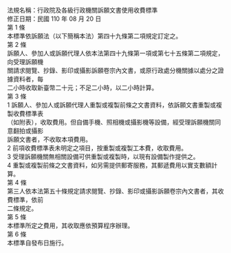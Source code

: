法規名稱：行政院及各級行政機關訴願文書使用收費標準  
修正日期：民國 110 年 08 月 20 日  
第 1 條  
本標準依訴願法（以下簡稱本法）第四十九條第二項規定訂定之。  
第 2 條  
訴願人、參加人或訴願代理人依本法第四十九條第一項或第七十五條第二項規定，向受理訴願機  
關請求閱覽、抄錄、影印或攝影訴願卷宗內文書，或原行政處分機關據以處分之證據資料者，每  
二小時收取新臺幣二十元；不足二小時，以二小時計算。  
第 3 條  
1 訴願人、參加人或訴願代理人重製或複製前條之文書資料，依訴願文書重製或複製收費標準表  
（如附表），收取費用。但自備手機、照相機或攝影機等設備，經受理訴願機關同意翻拍或攝影  
訴願文書者，不收取本項費用。  
2 前項收費標準表未明定之項目，按重製或複製工本費，收取費用。  
3 受理訴願機關無相關設備可供重製或複製時，以現有設備製作提供之。  
4 重製或複製前條之文書資料，如另需提供郵寄服務，其郵遞費用以實支數額計算。  
第 4 條  
第三人依本法第五十條規定請求閱覽、抄錄、影印或攝影訴願卷宗內文書者，其收費標準，依前  
二條規定。  
第 5 條  
本標準所定之費用，其收取應依預算程序辦理。  
第 6 條  
本標準自發布日施行。  


